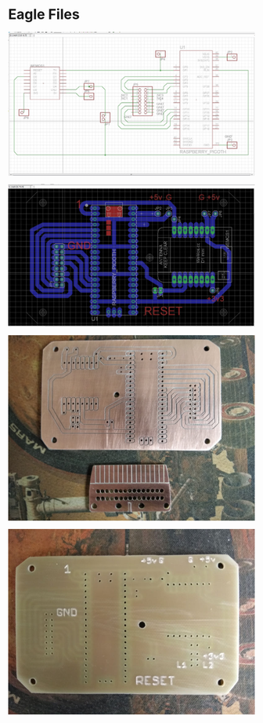 # Eagle Files

![Schematic](https://github.com/microcontrollersig/brian-led-matrix-petrol-signs/raw/main/eagle/Brians%20Schema%205.jpg)

![Board](https://github.com/microcontrollersig/brian-led-matrix-petrol-signs/raw/main/eagle/Brians%20board%205.jpg)


![PCB1](https://github.com/microcontrollersig/brian-led-matrix-petrol-signs/raw/main/eagle/Brians%20LED%20Brd6..jpg)

![PCBTop](https://github.com/microcontrollersig/brian-led-matrix-petrol-signs/blob/main/eagle/Brians%20LED%20Brd6Top..jpg)
